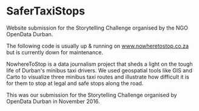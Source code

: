 # SaferTaxiStops
Website submission for the Storytelling Challenge organised by the NGO OpenData Durban.

The following code is usually up & running on www.nowheretostop.co.za but is currently down for maintenance.

NowhereToStop is a data journalism project that sheds a light on the tough life of Durban's minibus taxi drivers.
We used geospatial tools like GIS and Carto to visualize three minibus taxi routes and illustrate how difficult it is for them to stop at legal and safe stops along the road.

This was our submission for the Storytelling Challenge organised by OpenData Durban in November 2016.
